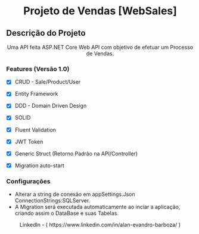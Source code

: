<h1 align="center"> Projeto de Vendas [WebSales] </h1>

## Descrição do Projeto
<p align="center"> Uma API feita ASP.NET Core Web API com objetivo de efetuar um Processo de Vendas. <br> </p>
				   

### Features (Versão 1.0) 

- [x] CRUD - Sale/Product/User
- [x] Entity Framework

- [x] DDD - Domain Driven Design
- [x] SOLID

- [x] Fluent Validation
- [x] JWT Token

- [x] Generic Struct (Retorno Padrão na API/Controller)
- [x] Migration auto-start

### Configurações 
  * Alterar a string de conexão em appSettings.Json ConnectionStrings:SQLServer.
  * A Migration será executada automaticamente ao inciar a aplicação, criando assim o DataBase e suas Tabelas.


<p align="center"> LinkedIn - ( https://www.linkedin.com/in/alan-evandro-barboza/ ) </p>